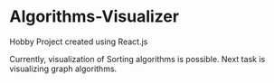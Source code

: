 # Algorithms-Visualizer
Hobby Project created using React.js

Currently, visualization of Sorting algorithms is possible.
Next task is visualizing graph algorithms.
